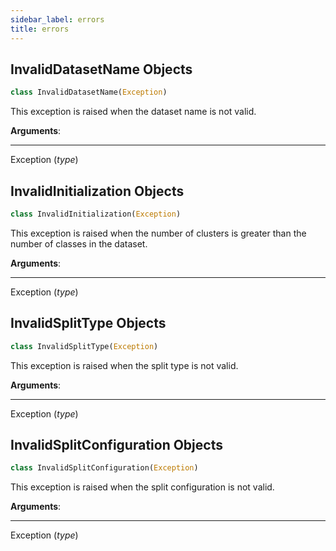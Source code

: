 ```yaml
---
sidebar_label: errors
title: errors
---
```


## InvalidDatasetName Objects

```python
class InvalidDatasetName(Exception)
```

This exception is raised when the dataset name is not valid.

**Arguments**:

  ----
  Exception (_type_)

## InvalidInitialization Objects

```python
class InvalidInitialization(Exception)
```

This exception is raised when the number of clusters is
greater than the number of classes in the dataset.

**Arguments**:

  ----
  Exception (_type_)

## InvalidSplitType Objects

```python
class InvalidSplitType(Exception)
```

This exception is raised when the split type is not valid.

**Arguments**:

  ----
  Exception (_type_)

## InvalidSplitConfiguration Objects

```python
class InvalidSplitConfiguration(Exception)
```

This exception is raised when the split configuration is not valid.

**Arguments**:

  ----
  Exception (_type_)

